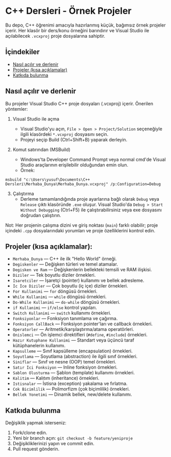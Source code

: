 # C++ Dersleri - Örnek Projeler

Bu depo, C++ öğrenimi amacıyla hazırlanmış küçük, bağımsız örnek projeler içerir. Her klasör bir ders/konu örneğini barındırır ve Visual Studio ile açılabilecek `.vcxproj` proje dosyalarına sahiptir.

## İçindekiler

- [Nasıl açılır ve derlenir](#nasıl-açılır-ve-derlenir)
- [Projeler (kısa açıklamalar)](#projeler-kısa-açıklamalar)
- [Katkıda bulunma](#katkıda-bulunma)

## Nasıl açılır ve derlenir

Bu projeler Visual Studio C++ proje dosyaları (.vcxproj) içerir. Önerilen yöntemler:

1. Visual Studio ile açma
    - Visual Studio'yu açın, `File > Open > Project/Solution` seçeneğiyle ilgili klasördeki `*.vcxproj` dosyasını seçin.
    - Projeyi seçip Build (Ctrl+Shift+B) yaparak derleyin.

2. Komut satırından (MSBuild)
    - Windows'ta Developer Command Prompt veya normal cmd'de Visual Studio araçlarının erişilebilir olduğundan emin olun.
    - Örnek: 

```
msbuild "c:\Users\yusuf\Documents\C++ Dersleri\Merhaba_Dunya\Merhaba_Dunya.vcxproj" /p:Configuration=Debug
```

3. Çalıştırma
    - Derleme tamamlandığında proje ayarlarına bağlı olarak `Debug` veya `Release` çıktı klasöründe `.exe` oluşur. Visual Studio'da `Debug > Start Without Debugging` (Ctrl+F5) ile çalıştırabilirsiniz veya exe dosyasını doğrudan çalıştırın.

Not: Her projenin çalışma dizini ve giriş noktası (`main`) farklı olabilir; proje içindeki `.cpp` dosyalarındaki yorumları ve proje özelliklerini kontrol edin.

## Projeler (kısa açıklamalar):

- `Merhaba_Dunya` — C++ ile ilk "Hello World" örneği.
- `Degiskenler` — Değişken türleri ve temel atamalar.
- `Degisken ve Ram` — Değişkenlerin bellekteki temsili ve RAM ilişkisi.
- `Diziler` — Tek boyutlu diziler örnekleri.
- `Isaretciler` — İşaretçi (pointer) kullanımı ve bellek adresleme.
- `İc İce Diziler` — Çok boyutlu (iç içe) diziler örnekleri.
- `For Kullanimi` — `for` döngüsü örnekleri.
- `While Kullanimi` — `while` döngüsü örnekleri.
- `Do-While Kullanimi` — `do-while` döngüsü örnekleri.
- `if Kullanimi` — `if/else` kontrol yapıları.
- `Switch Kullanimi` — `switch` kullanımı örnekleri.
- `Fonksiyonlar` — Fonksiyon tanımlama ve çağırma.
- `Fonksiyon CallBack` — Fonksiyon pointer'ları ve callback örnekleri.
- `Operatorler` — Aritmetik/karşılaştırma/atama operatörleri.
- `Onislemci` — Ön işlemci direktifleri (`#define`, `#include`) örnekleri.
- `Hazır Kutuphane Kullanimi` — Standart veya üçüncü taraf kütüphanelerin kullanımı.
- `Kapsulleme` — Sınıf kapsülleme (encapsulation) örnekleri.
- `Soyutlama` — Soyutlama (abstraction) ile ilgili sınıf örnekleri.
- `Siniflar` — Sınıf ve nesne (OOP) temel örnekleri.
- `Satır İci Fonksiyon` — Inline fonksiyon örnekleri.
- `Sablon Olusturma` — Şablon (template) kullanımı örnekleri.
- `Kalitim` — Kalıtım (inheritance) örnekleri.
- `Istisnalar` — İstisna (exception) yakalama ve fırlatma.
- `Cok Bicimlilik` — Polimorfizm (çok biçimlilik) örnekleri.
- `Bellek Yonetimi` — Dinamik bellek, new/delete kullanımı.

## Katkıda bulunma

Değişiklik yapmak isterseniz:

1. Fork/clone edin.
2. Yeni bir branch açın: `git checkout -b feature/yeniproje`
3. Değişikliklerinizi yapın ve commit edin.
4. Pull request gönderin.
